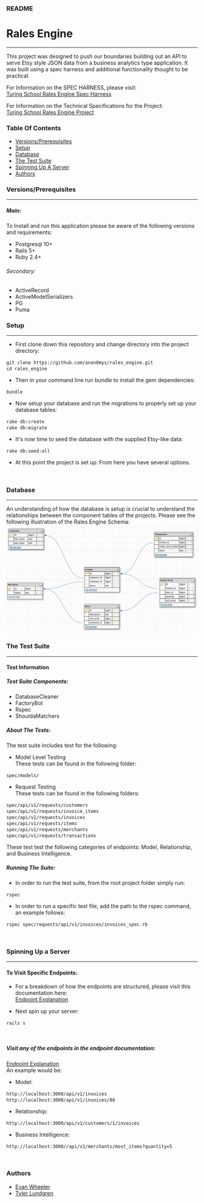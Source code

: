 ### README

# Rales Engine
---
This project was designed to push our boundaries building out an API to serve Etsy style JSON data from a business analytics type application. It was built using a spec harness and additional functionality thought to be practical.

For Information on the SPEC HARNESS, please visit:<br>
[Turing School Rales Engine Spec Harness](https://github.com/turingschool/rales_engine_spec_harness)

For Information on the Technical Specifications for the Project:<br>
[Turing School Rales Engine Project](http://backend.turing.io/module3/projects/rails_engine)

### Table Of Contents
- [Versions/Prerequisites](#versions-prerequisites)
- [Setup](#setup)
- [Database](#database)
- [The Test Suite](#the-test-suite)
- [Spinning Up A Server](#spinning-up-a-server)
- [Authors](#authors)

### Versions/Prerequisites
---
##### Main:
To Install and run this application please be aware of the following versions and requirements:
- Postgresql 10+
- Rails 5+
- Ruby 2.4+

###### Secondary:
- ActiveRecord
- ActiveModelSerializers
- PG
- Puma

### Setup
---
- First clone down this repository and change directory into the project directory:
```
git clone https://github.com/anon0mys/rales_engine.git
cd rales_engine
```
- Then in your command line run bundle to install the gem dependencies:
```
bundle
```
- Now setup your database and run the migrations to properly set up your database tables:
```
rake db:create
rake db:migrate
```
- It's now time to seed the database with the supplied Etsy-like data:
```
rake db:seed:all
```
- At this point the project is set up. From here you have several options.

<br>

### Database
---
An understanding of how the database is setup is crucial to understand the relationships between the component tables of the projects. Please see the following illustration of the Rales Engine Schema:
![list](schema.png)
<br>

### The Test Suite
---

#### Test Information

##### Test Suite Components:
- DatabaseCleaner
- FactoryBot
- Rspec
- ShouldaMatchers

##### About The Tests:
 The test suite includes test for the following:
- Model Level Testing<br>
These tests can be found in the following folder:
```
spec/models/
```
- Request Testing<br>
These tests can be found in the following folders:
```
spec/api/v1/requests/customers
spec/api/v1/requests/invoice_items
spec/api/v1/requests/invoices
spec/api/v1/requests/items
spec/api/v1/requests/merchants
spec/api/v1/requests/transactions
```
These test test the following categories of endpoints: Model, Relationship, and Business Intelligence.

##### Running The Suite:
- In order to run the test suite, from the root project folder simply run:
```
rspec
```

- In order to run a specific test file, add the path to the rspec command, an example follows:
```
rspec spec/requests/api/v1/invoices/invoices_spec.rb
```

<br>

### Spinning Up a Server
---

#### To Visit Specific Endpoints:
- For a breakdown of how the endpoints are structured, please visit this documentation here:<br>
[Endpoint Explanation](#)

- Next spin up your server:
```
rails s
```
<br>

##### Visit any of the endpoints in the endpoint documentation:
[Endpoint Explanation](#)<br>
An example would be:
- Model:
```
http://localhost:3000/api/v1/invoices
http://localhost:3000/api/v1/invoices/88
```
- Relationship:
```
http://localhost:3000/api/v1/customers/1/invoices
```
- Business Intelligence:
```
http://localhost:3000//api/v1/merchants/most_items?quantity=5
```

<br>

### Authors
- [Evan Wheeler](https://github.com/anon0mys)
- [Tyler Lundgren](https://github.com/nergdnvlt)
